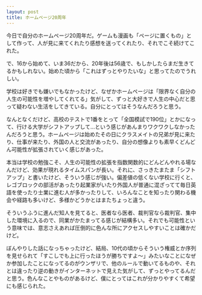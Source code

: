 ```yaml
---
layout: post
title: ホームページ20周年
---
```


今日で自分のホームページ20周年だ。ゲームも漫画も「ページに置くもの」として作って、人が見に来てくれたり感想を送ってくれたり、それでこそ続けてこれた。

で、16から始めて、いま36だから、20年後は56歳で、もしかしたらまだ生きてるかもしれない。始めた頃から「これはずっとやりたいな」と思ってたのでうれしい。

学校は好きでも嫌いでもなかったけど、なぜかホームページは「限界なく自分の人生の可能性を増やしてくれてる」気がして、ずっと大好きで人生の中心だと思って疑わない生活をしてきている。自分にとってはそうなんだろうと思う。

なんとなくだけど、高校のテストで1番をとって「全国模試で190位」とかになって、行ける大学がシフトアップして…という感じがあんまりワクワクしなかったんだろうと思う。ホームページは始めたその日にクラスメイトの兄弟が見に来たり、仕事が来たり、外国の人と交流があったり、自分の想像よりも素早くどんどん可能性が拡張されていく感じがあった。

本当は学校の勉強こそ、人生の可能性の拡張を指数関数的にどんどんやれる場なんだけど、効果が現れるタイムスパンが長い。それに、さっきたまたま「シフトアップ」と書いたけど、そういう感じが強い。偏差値の低くない学校に行くと、レゴブロックの部活があったり起業家がいたり外国人が普通に混ざってて毎日英語を使ったり士業に進む人が多かったりして、いろんなことを知ったり関わる機会や経路も多いけど、多様かどうかとはまたちょっと違う。

そういうふうに進んだ知人を見てると、医者なら医者、裁判官なら裁判官、集中した環境に入るので、同業がかたまってる感じが結構多い。それでも可能性という意味では、意志さえあれば圧倒的に色んな所にアクセスしやすいことは確かだけど。

ぼんやりした話になっちゃったけど、結局、10代の頃からそういう権威とか序列を見せられて「すこしでも上に行ったほうが勝ちですよ〜」みたいなことになぜか参加したことになってるのがウンザリで、他のルールで動いてるものや、それとは違ったり逆の動きがインターネットで見えた気がして、ずっとやってるんだと思う。色んなことやものがあるけど、僕にとってはこれが分かりやすくて希望にも感じられた。
